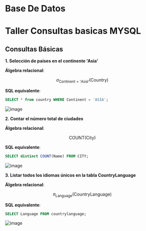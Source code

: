 # Base De Datos

# Taller Consultas basicas MYSQL

## Consultas Básicas

**1. Selección de países en el continente 'Asia'**

**Álgebra relacional**:

$$
\sigma_{\text{Continent} = 'Asia'}(\text{Country})
$$

**SQL equivalente**:

```sql
SELECT * from country WHERE Continent = 'ASIA';
```

![image](https://github.com/user-attachments/assets/cbf8aa53-326d-4f7e-84fe-1862e720de5c)


**2. Contar el número total de ciudades**

**Álgebra relacional**:  

$$
\text{COUNT}(\text{City})
$$

**SQL equivalente**:  
```sql
SELECT distinct COUNT(Name) FROM CITY; 
```

![image](https://github.com/user-attachments/assets/e00e986d-a6c6-4464-b93e-f82ef8de895b)

**3. Listar todos los idiomas únicos en la tabla CountryLanguage**

**Álgebra relacional**:  

$$
\pi_{\text{Language}}(\text{CountryLanguage})
$$

**SQL equivalente**:  
```sql
SELECT Language FROM countrylanguage;
```

![image](https://github.com/user-attachments/assets/2101dcea-5c52-40b2-8461-58fdf6c3fd1d)
